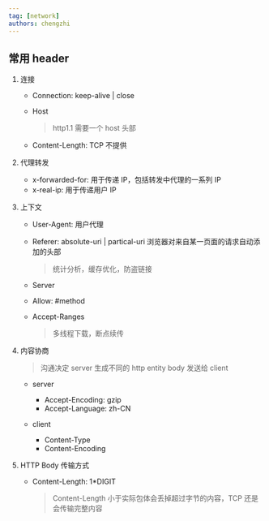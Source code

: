 ```yaml
---
tag: [network]
authors: chengzhi
---
```


## 常用 header

1. 连接

    - Connection: keep-alive | close
    - Host
        
        > http1.1 需要一个 host 头部

    - Content-Length: TCP 不提供

2. 代理转发

    - x-forwarded-for: 用于传递 IP，包括转发中代理的一系列 IP
    - x-real-ip: 用于传递用户 IP

3. 上下文

    - User-Agent: 用户代理
    - Referer: absolute-uri | partical-uri 浏览器对来自某一页面的请求自动添加的头部

        > 统计分析，缓存优化，防盗链接

    - Server
    - Allow: #method

    - Accept-Ranges

        > 多线程下载，断点续传

4. 内容协商

    > 沟通决定 server 生成不同的 http entity body 发送给 client

    - server
        - Accept-Encoding: gzip
        - Accept-Language: zh-CN

    - client
        - Content-Type
        - Content-Encoding

5. HTTP Body 传输方式

    - Content-Length: 1*DIGIT

        > Content-Length 小于实际包体会丢掉超过字节的内容，TCP 还是会传输完整内容


